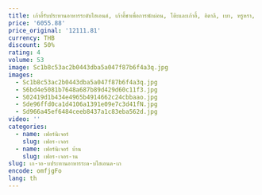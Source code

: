 ```yaml
---
title: เก้าอี้รับประทานอาหารระดับไฮเอนด์, เก้าอี้ชาเพื่อการพักผ่อน, โต๊ะและเก้าอี้, อิตาลี, เบา, หรูหรา, ทําเล็บมือและการแต่งหน้า
price: '6055.88'
price_original: '12111.81'
currency: THB
discount: 50%
rating: 4
volume: 53
image: Sc1b8c53ac2b0443dba5a047f87b6f4a3q.jpg
images:
  - Sc1b8c53ac2b0443dba5a047f87b6f4a3q.jpg
  - S6bd4e5081b7648a687b89d429d60c11f3.jpg
  - S02419d1b434e4965b4914662c24cbbaao.jpg
  - Sde96ffd0ca1d4106a1391e09e7c3d41fN.jpg
  - Sd966a45ef6484ceeb8437a1c83eba562d.jpg
video: ''
categories:
  - name: เฟอร์นิเจอร์
    slug: เฟอร-เจอร
  - name: เฟอร์นิเจอร์ บ้าน
    slug: เฟอร-เจอร-าน
slug: เก-าอ-บประทานอาหารระด-บไฮเอนด-เก
encode: omfjgFo
lang: th
---
```

  